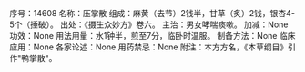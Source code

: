 序号：14608
名称：压掌散
组成：麻黄（去节）2钱半，甘草（炙）2钱，银杏4-5个（捶破）。
出处：《摄生众妙方》卷六。
主治：男女哮喘痰嗽。
加减：None
功效：None
用法用量：水1钟半，煎至7分，临卧时温服。
制备方法：None
临床应用：None
各家论述：None
用药禁忌：None
附注：本方方名，《本草纲目》引作"鸭掌散"。
